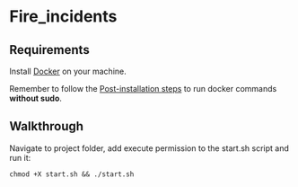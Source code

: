 # Fire_incidents

## Requirements

Install [Docker](https://docs.docker.com/engine/install/) on your machine.

Remember to follow the [Post-installation steps](https://docs.docker.com/engine/install/linux-postinstall/) to run docker commands **without sudo**.

## Walkthrough

Navigate to project folder, add execute permission to the start.sh script and run it:
```
chmod +X start.sh && ./start.sh
```
